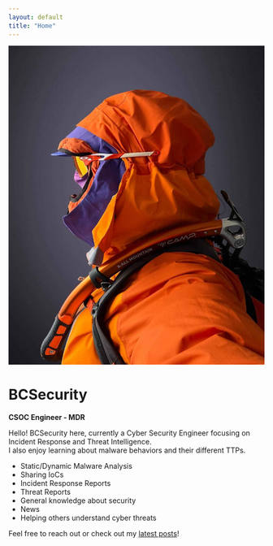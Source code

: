 ```yaml
---
layout: default
title: "Home"
---
```


<img src="/assets/images/biophoto.jpg" alt="Profile Picture" class="myprofile-pic" />

# BCSecurity
**CSOC Engineer - MDR**

Hello! BCSecurity here, currently a Cyber Security Engineer focusing on Incident Response and Threat Intelligence.  
I also enjoy learning about malware behaviors and their different TTPs.

- Static/Dynamic Malware Analysis  
- Sharing IoCs  
- Incident Response Reports  
- Threat Reports  
- General knowledge about security  
- News  
- Helping others understand cyber threats

Feel free to reach out or check out my [latest posts](/blog/)!
